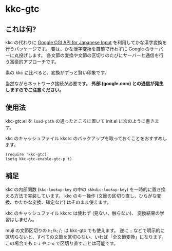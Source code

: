 # kkc-gtc

## これは何?

kkc の代わりに [Google CGI API for Japanese Input](https://www.google.co.jp/ime/cgiapi.html) を利用してかな漢字変換を行うパッケージです。
要は、かな漢字変換を自前で行わずに Google のサーバーに丸投げします。
各文節の変換や文節の区切りのたびにサーバーと通信を行う富豪的アプローチです。

素の kkc に比べると、変換がずっと賢い印象です。

当然ながらネットワーク接続が必要です。
**外部 (google.com) との通信が発生しますのでご注意ください。**

## 使用法

kkc-gtc.el を `load-path` の通ったところに置いて init.el に次のように書きます。

kkc のキャッシュファイル kkcrc のバックアップを取っておくことをおすすめします。

``` emacs-lisp
(require 'kkc-gtc)
(setq kkc-gtc-enable-gtc-p t)
```

## 補足

kkc の内部関数 (`kkc-lookup-key` の中の `skkdic-lookup-key`) を一時的に置き換える方法で実装しています。
kkc のキー操作 (文節の区切り直し、ひらがな変換、かたかな変換、確定など) はそのまま使えます。

kkc のキャッシュファイル kkcrc は使わず (見ない、触らない)、
変換結果の学習はしません。

muji の文節区切りの `h;`/`k;`/`;` は kkc-gtc でも使えます。
逆に `;` などで明示的に区切らないと、すべての文節を区切らない、いわば「全文節変換」になります。
この場合でも `C-i` や `C-o` で区切り直すことは可能です。
